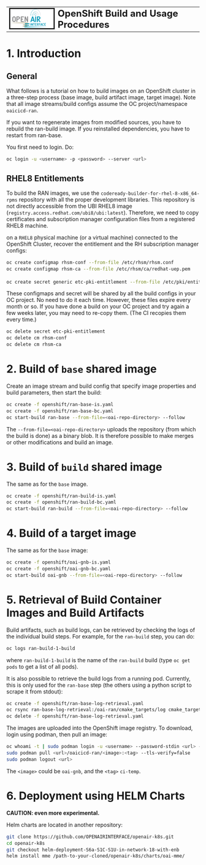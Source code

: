 <table style="border-collapse: collapse; border: none;">
  <tr style="border-collapse: collapse; border: none;">
    <td style="border-collapse: collapse; border: none;">
      <a href="http://www.openairinterface.org/">
         <img src="../doc/images/oai_final_logo.png" alt="" border=3 height=50 width=150>
         </img>
      </a>
    </td>
    <td style="border-collapse: collapse; border: none; vertical-align: center;">
      <b><font size = "5">OpenShift Build and Usage Procedures</font></b>
    </td>
  </tr>
</table>

# 1. Introduction

## General

What follows is a tutorial on how to build images on an OpenShift cluster in a three-step process
(base image, build artifact image, target image). Note that all image
streams/build configs assume the OC project/namespace `oaicicd-ran`.

If you want to regenerate images from modified sources, you have to rebuild
the ran-build image. If you reinstalled dependencies, you have to restart from
ran-base.

You first need to login. Do:
```bash
oc login -u <username> -p <password> --server <url>
```

## RHEL8 Entitlements

To build the RAN images, we use the `codeready-builder-for-rhel-8-x86_64-rpms` repository with all the proper development libraries.
This repository is not directly accessible from the UBI RHEL8 image (`registry.access.redhat.com/ubi8/ubi:latest`).
Therefore, we need to copy certificates and subscription manager configuration files from a registered RHEL8 machine.

on a `RHEL8` physical machine (or a virtual machine) connected to the OpenShift Cluster, recover the entitlement and the RH subscription manager configs:

```bash
oc create configmap rhsm-conf --from-file /etc/rhsm/rhsm.conf
oc create configmap rhsm-ca --from-file /etc/rhsm/ca/redhat-uep.pem

oc create secret generic etc-pki-entitlement --from-file /etc/pki/entitlement/{NUMBER_ON_YOUR_COMPUTER}.pem --from-file /etc/pki/entitlement/{NUMBER_ON_YOUR_COMPUTER}-key.pem
```

These configmaps and secret will be shared by all the build configs in your OC
project. No need to do it each time.  However, these files expire every month
or so. If you have done a build on your OC project and try again a few weeks
later, you may need to re-copy them. (The CI recopies them every time.)

```bash
oc delete secret etc-pki-entitlement
oc delete cm rhsm-conf
oc delete cm rhsm-ca
```

# 2. Build of `base` shared image

Create an image stream and build config that specify image properties and build parameters, then start the build:

```bash
oc create -f openshift/ran-base-is.yaml
oc create -f openshift/ran-base-bc.yaml
oc start-build ran-base --from-file=<oai-repo-directory> --follow
```

The `--from-file=<oai-repo-directory>` uploads the repository (from which the
build is done) as a binary blob. It is therefore possible to make
merges or other modifications and build an image.

# 3. Build of `build` shared image

The same as for the `base` image.

```bash
oc create -f openshift/ran-build-is.yaml
oc create -f openshift/ran-build-bc.yaml
oc start-build ran-build --from-file=<oai-repo-directory> --follow
```

# 4. Build of a target image

The same as for the `base` image:

```bash
oc create -f openshift/oai-gnb-is.yaml
oc create -f openshift/oai-gnb-bc.yaml
oc start-build oai-gnb --from-file=<oai-repo-directory> --follow
```

# 5. Retrieval of Build Container Images and Build Artifacts

Build artifacts, such as build logs, can be retrieved by checking the logs of
the individual build steps. For example, for the `ran-build` step, you can do:
```bash
oc logs ran-build-1-build
```
where `ran-build-1-build` is the name of the `ran-build` build (type `oc get
pods` to get a list of all pods).

It is also possible to retrieve the build logs from a running pod. Currently,
this is only used for the `ran-base` step (the others using a python script to
scrape it from stdout):
```bash
oc create -f openshift/ran-base-log-retrieval.yaml
oc rsync ran-base-log-retrieval:/oai-ran/cmake_targets/log cmake_targets/log/ran-base
oc delete -f openshift/ran-base-log-retrieval.yaml
```

The images are uploaded into the OpenShift image registry. To download, login
using podman, then pull an image:
```bash
oc whoami -t | sudo podman login -u <username> --password-stdin <url> --tls-verify=false
sudo podman pull <url>/oaicicd-ran/<image>:<tag> --tls-verify=false
sudo podman logout <url>
```
The `<image>` could be `oai-gnb`, and the `<tag>` `ci-temp`.

# 6. Deployment using HELM Charts

**CAUTION: even more experimental.**

Helm charts are located in another repository:

```bash
git clone https://github.com/OPENAIRINTERFACE/openair-k8s.git
cd openair-k8s
git checkout helm-deployment-S6a-S1C-S1U-in-network-18-with-enb
helm install mme /path-to-your-cloned/openair-k8s/charts/oai-mme/
```
